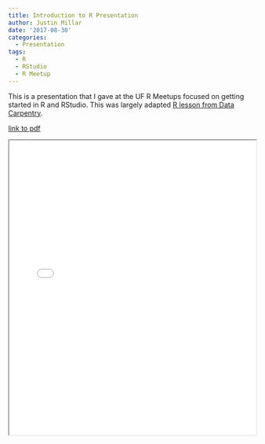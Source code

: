 ```yaml
---
title: Introduction to R Presentation
author: Justin Millar
date: '2017-08-30'
categories:
  - Presentation
tags:
  - R
  - RStudio
  - R Meetup
---
```


This is a presentation that I gave at the UF R Meetups focused on getting started in R and RStudio. This was largely adapted [R lesson from Data Carpentry](http://www.datacarpentry.org/R-ecology-lesson/). 

[link to pdf](/pdf/intro-to-r.pdf)

<iframe src="/pdf/intro-to-r.pdf" width="100%" height="600px"></iframe>


